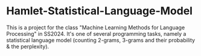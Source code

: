 # Hamlet-Statistical-Language-Model
This is a project for the class "Machine Learning Methods for Language Processing" in SS2024. It's one of several programming tasks, namely a statistical language model (counting 2-grams, 3-grams and their probability & the perplexity).
